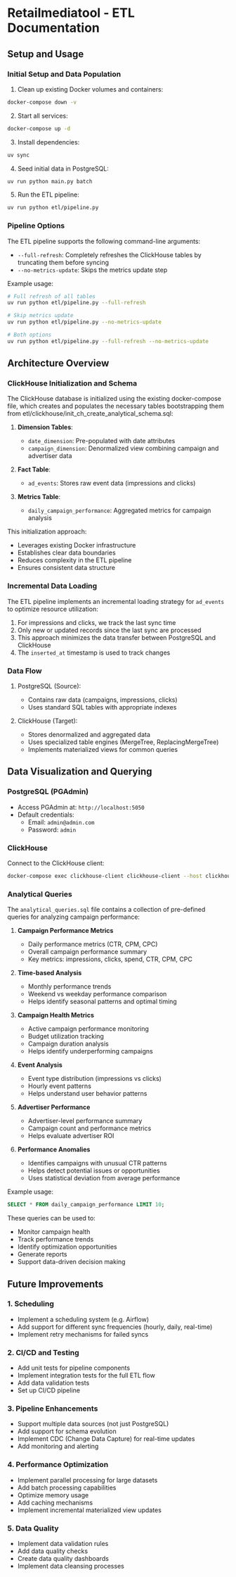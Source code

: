 # Retailmediatool - ETL Documentation

## Setup and Usage

### Initial Setup and Data Population

1. Clean up existing Docker volumes and containers:
```bash
docker-compose down -v
```

2. Start all services:
```bash
docker-compose up -d
```

3. Install dependencies:
```bash
uv sync
```

4. Seed initial data in PostgreSQL:
```bash
uv run python main.py batch
```

5. Run the ETL pipeline:
```bash
uv run python etl/pipeline.py
```

### Pipeline Options

The ETL pipeline supports the following command-line arguments:

- `--full-refresh`: Completely refreshes the ClickHouse tables by truncating them before syncing
- `--no-metrics-update`: Skips the metrics update step

Example usage:
```bash
# Full refresh of all tables
uv run python etl/pipeline.py --full-refresh

# Skip metrics update
uv run python etl/pipeline.py --no-metrics-update

# Both options
uv run python etl/pipeline.py --full-refresh --no-metrics-update
```

## Architecture Overview

### ClickHouse Initialization and Schema

The ClickHouse database is initialized using the existing docker-compose file, which creates and populates the necessary tables bootstrapping them from etl/clickhouse/init_ch_create_analytical_schema.sql:

1. **Dimension Tables**:
   - `date_dimension`: Pre-populated with date attributes
   - `campaign_dimension`: Denormalized view combining campaign and advertiser data

2. **Fact Table**:
   - `ad_events`: Stores raw event data (impressions and clicks)

3. **Metrics Table**:
   - `daily_campaign_performance`: Aggregated metrics for campaign analysis

This initialization approach:
- Leverages existing Docker infrastructure
- Establishes clear data boundaries
- Reduces complexity in the ETL pipeline
- Ensures consistent data structure

### Incremental Data Loading

The ETL pipeline implements an incremental loading strategy for `ad_events` to optimize resource utilization:

1. For impressions and clicks, we track the last sync time
2. Only new or updated records since the last sync are processed
3. This approach minimizes the data transfer between PostgreSQL and ClickHouse
4. The `inserted_at` timestamp is used to track changes

### Data Flow

1. PostgreSQL (Source):
   - Contains raw data (campaigns, impressions, clicks)
   - Uses standard SQL tables with appropriate indexes

2. ClickHouse (Target):
   - Stores denormalized and aggregated data
   - Uses specialized table engines (MergeTree, ReplacingMergeTree)
   - Implements materialized views for common queries

## Data Visualization and Querying

### PostgreSQL (PGAdmin)
- Access PGAdmin at: `http://localhost:5050`
- Default credentials:
  - Email: `admin@admin.com`
  - Password: `admin`

### ClickHouse
Connect to the ClickHouse client:
```bash
docker-compose exec clickhouse-client clickhouse-client --host clickhouse
```

### Analytical Queries

The `analytical_queries.sql` file contains a collection of pre-defined queries for analyzing campaign performance:

1. **Campaign Performance Metrics**
   - Daily performance metrics (CTR, CPM, CPC)
   - Overall campaign performance summary
   - Key metrics: impressions, clicks, spend, CTR, CPM, CPC

2. **Time-based Analysis**
   - Monthly performance trends
   - Weekend vs weekday performance comparison
   - Helps identify seasonal patterns and optimal timing

3. **Campaign Health Metrics**
   - Active campaign performance monitoring
   - Budget utilization tracking
   - Campaign duration analysis
   - Helps identify underperforming campaigns

4. **Event Analysis**
   - Event type distribution (impressions vs clicks)
   - Hourly event patterns
   - Helps understand user behavior patterns

5. **Advertiser Performance**
   - Advertiser-level performance summary
   - Campaign count and performance metrics
   - Helps evaluate advertiser ROI

6. **Performance Anomalies**
   - Identifies campaigns with unusual CTR patterns
   - Helps detect potential issues or opportunities
   - Uses statistical deviation from average performance

Example usage:
```sql
SELECT * FROM daily_campaign_performance LIMIT 10;
```

These queries can be used to:
- Monitor campaign health
- Track performance trends
- Identify optimization opportunities
- Generate reports
- Support data-driven decision making

## Future Improvements

### 1. Scheduling
- Implement a scheduling system (e.g. Airflow)
- Add support for different sync frequencies (hourly, daily, real-time)
- Implement retry mechanisms for failed syncs

### 2. CI/CD and Testing
- Add unit tests for pipeline components
- Implement integration tests for the full ETL flow
- Add data validation tests
- Set up CI/CD pipeline

### 3. Pipeline Enhancements
- Support multiple data sources (not just PostgreSQL)
- Add support for schema evolution
- Implement CDC (Change Data Capture) for real-time updates
- Add monitoring and alerting

### 4. Performance Optimization
- Implement parallel processing for large datasets
- Add batch processing capabilities
- Optimize memory usage
- Add caching mechanisms
- Implement incremental materialized view updates

### 5. Data Quality
- Implement data validation rules
- Add data quality checks
- Create data quality dashboards
- Implement data cleansing processes 